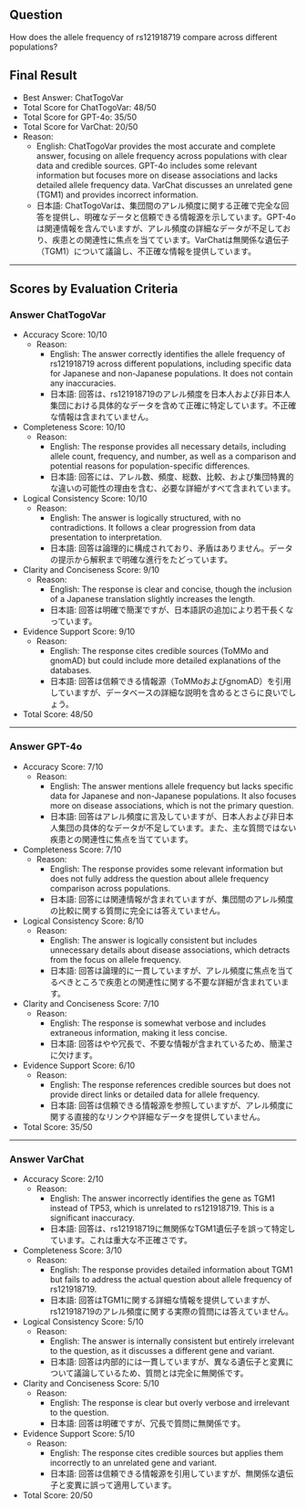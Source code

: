 ## Question

How does the allele frequency of rs121918719 compare across different populations?

## Final Result

- Best Answer: ChatTogoVar
- Total Score for ChatTogoVar: 48/50
- Total Score for GPT-4o: 35/50
- Total Score for VarChat: 20/50
- Reason:
  - English: ChatTogoVar provides the most accurate and complete answer, focusing on allele frequency across populations with clear data and credible sources. GPT-4o includes some relevant information but focuses more on disease associations and lacks detailed allele frequency data. VarChat discusses an unrelated gene (TGM1) and provides incorrect information.
  - 日本語: ChatTogoVarは、集団間のアレル頻度に関する正確で完全な回答を提供し、明確なデータと信頼できる情報源を示しています。GPT-4oは関連情報を含んでいますが、アレル頻度の詳細なデータが不足しており、疾患との関連性に焦点を当てています。VarChatは無関係な遺伝子（TGM1）について議論し、不正確な情報を提供しています。

---

## Scores by Evaluation Criteria

### Answer ChatTogoVar
- Accuracy Score: 10/10
  - Reason: 
    - English: The answer correctly identifies the allele frequency of rs121918719 across different populations, including specific data for Japanese and non-Japanese populations. It does not contain any inaccuracies.
    - 日本語: 回答は、rs121918719のアレル頻度を日本人および非日本人集団における具体的なデータを含めて正確に特定しています。不正確な情報は含まれていません。
- Completeness Score: 10/10
  - Reason: 
    - English: The response provides all necessary details, including allele count, frequency, and number, as well as a comparison and potential reasons for population-specific differences.
    - 日本語: 回答には、アレル数、頻度、総数、比較、および集団特異的な違いの可能性の理由を含む、必要な詳細がすべて含まれています。
- Logical Consistency Score: 10/10
  - Reason: 
    - English: The answer is logically structured, with no contradictions. It follows a clear progression from data presentation to interpretation.
    - 日本語: 回答は論理的に構成されており、矛盾はありません。データの提示から解釈まで明確な進行をたどっています。
- Clarity and Conciseness Score: 9/10
  - Reason: 
    - English: The response is clear and concise, though the inclusion of a Japanese translation slightly increases the length.
    - 日本語: 回答は明確で簡潔ですが、日本語訳の追加により若干長くなっています。
- Evidence Support Score: 9/10
  - Reason: 
    - English: The response cites credible sources (ToMMo and gnomAD) but could include more detailed explanations of the databases.
    - 日本語: 回答は信頼できる情報源（ToMMoおよびgnomAD）を引用していますが、データベースの詳細な説明を含めるとさらに良いでしょう。
- Total Score: 48/50

---

### Answer GPT-4o
- Accuracy Score: 7/10
  - Reason: 
    - English: The answer mentions allele frequency but lacks specific data for Japanese and non-Japanese populations. It also focuses more on disease associations, which is not the primary question.
    - 日本語: 回答はアレル頻度に言及していますが、日本人および非日本人集団の具体的なデータが不足しています。また、主な質問ではない疾患との関連性に焦点を当てています。
- Completeness Score: 7/10
  - Reason: 
    - English: The response provides some relevant information but does not fully address the question about allele frequency comparison across populations.
    - 日本語: 回答には関連情報が含まれていますが、集団間のアレル頻度の比較に関する質問に完全には答えていません。
- Logical Consistency Score: 8/10
  - Reason: 
    - English: The answer is logically consistent but includes unnecessary details about disease associations, which detracts from the focus on allele frequency.
    - 日本語: 回答は論理的に一貫していますが、アレル頻度に焦点を当てるべきところで疾患との関連性に関する不要な詳細が含まれています。
- Clarity and Conciseness Score: 7/10
  - Reason: 
    - English: The response is somewhat verbose and includes extraneous information, making it less concise.
    - 日本語: 回答はやや冗長で、不要な情報が含まれているため、簡潔さに欠けます。
- Evidence Support Score: 6/10
  - Reason: 
    - English: The response references credible sources but does not provide direct links or detailed data for allele frequency.
    - 日本語: 回答は信頼できる情報源を参照していますが、アレル頻度に関する直接的なリンクや詳細なデータを提供していません。
- Total Score: 35/50

---

### Answer VarChat
- Accuracy Score: 2/10
  - Reason: 
    - English: The answer incorrectly identifies the gene as TGM1 instead of TP53, which is unrelated to rs121918719. This is a significant inaccuracy.
    - 日本語: 回答は、rs121918719に無関係なTGM1遺伝子を誤って特定しています。これは重大な不正確さです。
- Completeness Score: 3/10
  - Reason: 
    - English: The response provides detailed information about TGM1 but fails to address the actual question about allele frequency of rs121918719.
    - 日本語: 回答はTGM1に関する詳細な情報を提供していますが、rs121918719のアレル頻度に関する実際の質問には答えていません。
- Logical Consistency Score: 5/10
  - Reason: 
    - English: The answer is internally consistent but entirely irrelevant to the question, as it discusses a different gene and variant.
    - 日本語: 回答は内部的には一貫していますが、異なる遺伝子と変異について議論しているため、質問とは完全に無関係です。
- Clarity and Conciseness Score: 5/10
  - Reason: 
    - English: The response is clear but overly verbose and irrelevant to the question.
    - 日本語: 回答は明確ですが、冗長で質問に無関係です。
- Evidence Support Score: 5/10
  - Reason: 
    - English: The response cites credible sources but applies them incorrectly to an unrelated gene and variant.
    - 日本語: 回答は信頼できる情報源を引用していますが、無関係な遺伝子と変異に誤って適用しています。
- Total Score: 20/50